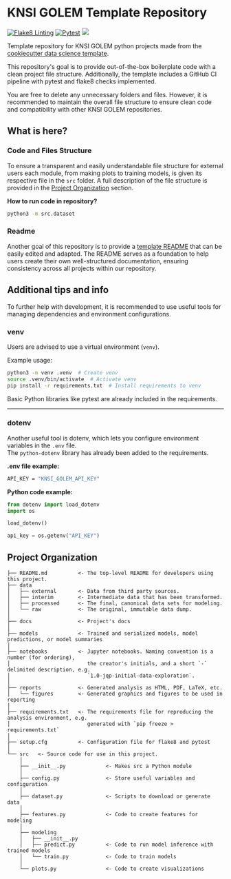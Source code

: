 # KNSI GOLEM Template Repository
[![Flake8 Linting](https://github.com/Dnafivuq/golem_template/actions/workflows/lint.yml/badge.svg)](https://github.com/Dnafivuq/golem_template/actions/workflows/lint.yml)
[![Pytest](https://github.com/Dnafivuq/golem_template/actions/workflows/test.yml/badge.svg)](https://github.com/Dnafivuq/golem_template/actions/workflows/test.yml)
<a target="_blank" href="https://cookiecutter-data-science.drivendata.org/">
    <img src="https://img.shields.io/badge/CCDS-Project%20template-328F97?logo=cookiecutter" />
</a>


Template repository for KNSI GOLEM python projects made from the [cookiecutter data science template](https://github.com/drivendataorg/cookiecutter-data-science).

This repository's goal is to provide out-of-the-box boilerplate code with a clean project file structure.
Additionally, the template includes a GitHub CI pipeline with pytest and flake8 checks implemented.


You are free to delete any unnecessary folders and files. However, it is recommended to maintain the overall file structure to ensure clean code and compatibility with other KNSI GOLEM repositories.
## What is here?
### Code and Files Structure
To ensure a transparent and easily understandable file structure for external users each module, from making plots to training models, is given its respective file in the `src` folder. A full description of the file structure is provided in the [Project Organization](#project-organization) section.


**How to run code in repository?**
```bash
python3 -m src.dataset
```
### Readme
Another goal of this repository is to provide a [template README](/TEMPLATE_README.md) that can be easily edited and adapted. The README serves as a foundation to help users create their own well-structured documentation, ensuring consistency across all projects within our repository.

## Additional tips and info
To further help with development, it is recommended to use useful tools for managing dependencies and environment configurations.
### venv
Users are advised to use a virtual environment (`venv`).


Example usage:
```bash
python3 -m venv .venv  # Create venv  
source .venv/bin/activate  # Activate venv  
pip install -r requirements.txt  # Install requirements to venv  
```
Basic Python libraries like pytest are already included in the requirements.

--------

### dotenv  
Another useful tool is dotenv, which lets you configure environment variables in the `.env` file.  
The `python-dotenv` library has already been added to the requirements.

**.env file example:**
```bash
API_KEY = "KNSI_GOLEM_API_KEY"
```

**Python code example:**
```python
from dotenv import load_dotenv
import os

load_dotenv()

api_key = os.getenv("API_KEY")
```

## Project Organization

```
├── README.md          <- The top-level README for developers using this project.
├── data
│   ├── external       <- Data from third party sources.
│   ├── interim        <- Intermediate data that has been transformed.
│   ├── processed      <- The final, canonical data sets for modeling.
│   └── raw            <- The original, immutable data dump.
│
├── docs               <- Project's docs
│
├── models             <- Trained and serialized models, model predictions, or model summaries
│
├── notebooks          <- Jupyter notebooks. Naming convention is a number (for ordering),
│                         the creator's initials, and a short `-` delimited description, e.g.
│                         `1.0-jqp-initial-data-exploration`.
│
├── reports            <- Generated analysis as HTML, PDF, LaTeX, etc.
│   └── figures        <- Generated graphics and figures to be used in reporting
│
├── requirements.txt   <- The requirements file for reproducing the analysis environment, e.g.
│                         generated with `pip freeze > requirements.txt`
│
├── setup.cfg          <- Configuration file for flake8 and pytest
│
└── src   <- Source code for use in this project.
    │
    ├── __init__.py             <- Makes src a Python module
    │
    ├── config.py               <- Store useful variables and configuration
    │
    ├── dataset.py              <- Scripts to download or generate data
    │
    ├── features.py             <- Code to create features for modeling
    │
    ├── modeling                
    │   ├── __init__.py 
    │   ├── predict.py          <- Code to run model inference with trained models          
    │   └── train.py            <- Code to train models
    │
    └── plots.py                <- Code to create visualizations
```